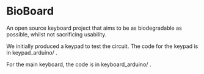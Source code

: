 # BioBoard
An open source keyboard project that aims to be as biodegradable as possible, whilst not sacrificing usability.

We initially produced a keypad to test the circuit. The code for the keypad is in keypad_arduino/ . 

For the main keyboard, the code is in keyboard_arduino/ .
